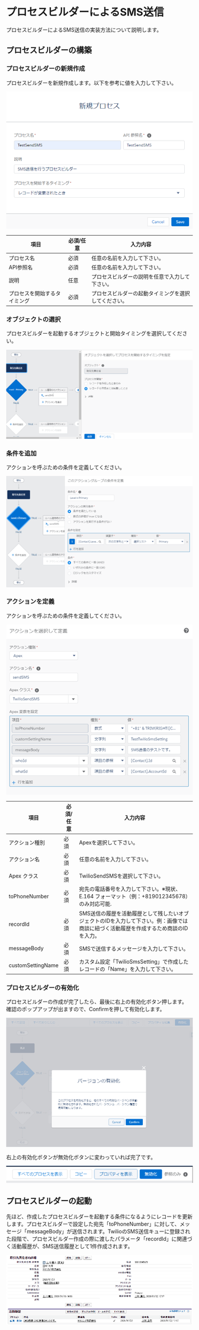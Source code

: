 # プロセスビルダーによるSMS送信

プロセスビルダーによるSMS送信の実装方法について説明します。

## プロセスビルダーの構築

### プロセスビルダーの新規作成

プロセスビルダーを新規作成します。以下を参考に値を入力して下さい。

![新規プロセスビルダー](/img/processBuilder/newProcess.png)

|  項目  | 必須/任意 |  入力内容  |
| ---- | ---- | ---- |
|  プロセス名  |  必須  |  任意の名前を入力して下さい。  |
|  API参照名  |  必須  |  任意の名前を入力して下さい。  |
|  説明  |  任意  |  プロセスビルダーの説明を任意で入力して下さい。  |
|  プロセスを開始するタイミング  |  必須  | プロセスビルダーの起動タイミングを選択してください。 |

### オブジェクトの選択

プロセスビルダーを起動するオブジェクトと開始タイミングを選択してください。

![オブジェクトの選択](/img/processBuilder/selectObject.png)

### 条件を追加

アクションを呼ぶための条件を定義してください。

![条件を追加](/img/processBuilder/actionRule.png)

### アクションを定義

アクションを呼ぶための条件を定義してください。

![条件を追加](/img/processBuilder/action.png)

|  項目  | 必須/任意 |  入力内容  |
| ---- | ---- | ---- |
|  アクション種別 |  必須  |  Apexを選択して下さい。  |
|  アクション名  |  必須  |  任意の名前を入力して下さい。  |
|  Apex クラス  |  必須  |  TwilioSendSMSを選択して下さい。  |
|  toPhoneNumber |  必須  |  宛先の電話番号を入力して下さい。※現状、E.164 フォーマット（例：+819012345678）のみ対応可能. |
|  recordId |  必須  |  SMS送信の履歴を活動履歴として残したいオブジェクトのIDを入力して下さい。例：画像では商談に紐づく活動履歴を作成するため商談のIDを入力。  |
|  messageBody |  必須  |  SMSで送信するメッセージを入力して下さい。  |
|  customSettingName |  必須  |  カスタム設定「TwilioSmsSetting」で作成したレコードの「Name」を入力して下さい。  |

### プロセスビルダーの有効化

プロセスビルダーの作成が完了したら、最後に右上の有効化ボタン押します。
確認のポップアップが出ますので、Confirmを押して有効化します。

![プロセスビルダー有効化](/img/processBuilder/active.png)

右上の有効化ボタンが無効化ボタンに変わっていれば完了です。

![プロセスビルダー有効化後](/img/processBuilder/afterActive.png)

## プロセスビルダーの起動

先ほど、作成したプロセスビルダーを起動する条件になるようにレコードを更新します。プロセスビルダーで設定した宛先「toPhoneNumber」に対して、メッセージ「messageBody」が送信されます。TwilioのSMS送信キューに登録された段階で、プロセスビルダー作成の際に渡したパラメータ「recordId」に関連づく活動履歴が、SMS送信履歴として1件作成されます。

![プロセスビルダー起動](/img/processBuilder/updateRecord.png)
